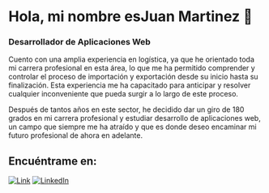 # Hola, mi nombre esJuan Martinez 👋
### Desarrollador de Aplicaciones Web

Cuento con una amplia experiencia en logística, ya que he orientado toda mi carrera profesional en esta área, lo que me ha permitido comprender y controlar el proceso de importación y exportación desde su inicio hasta su finalización. Esta experiencia me ha capacitado para anticipar y resolver cualquier inconveniente que pueda surgir a lo largo de este proceso.

Después de tantos años en este sector, he decidido dar un giro de 180 grados en mi carrera profesional y estudiar desarrollo de aplicaciones web, un campo que siempre me ha atraído y que es donde deseo encaminar mi futuro profesional de ahora en adelante.

## Encuéntrame en:

[![Link](https://img.shields.io/badge/Links-moure.dev-39E09B?style=for-the-badge&logo=Linktree&logoColor=white&labelColor=101010)](https://juangens.github.io/Juan_Martinez/)
[![LinkedIn](https://img.shields.io/badge/LinkedIn-Brais_Moure-0077B5?style=for-the-badge&logo=linkedin&logoColor=white&labelColor=101010)](https://www.linkedin.com/in/juan-martinez-63173363/)
